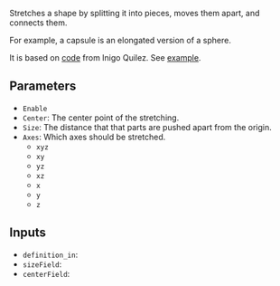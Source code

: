 Stretches a shape by splitting it into pieces, moves them apart, and connects them.

For example, a capsule is an elongated version of a sphere.

It is based on [code](https://iquilezles.org/www/articles/distfunctions/distfunctions.htm) from Inigo Quilez.
See [example](https://www.shadertoy.com/view/Ml3fWj).

## Parameters

* `Enable`
* `Center`: The center point of the stretching.
* `Size`: The distance that that parts are pushed apart from the origin.
* `Axes`: Which axes should be stretched.
  * `xyz`
  * `xy`
  * `yz`
  * `xz`
  * `x`
  * `y`
  * `z`

## Inputs

* `definition_in`: 
* `sizeField`: 
* `centerField`: 